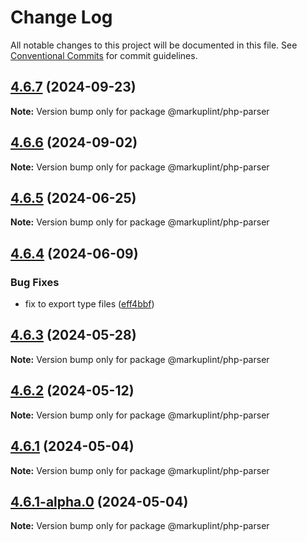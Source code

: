 # Change Log

All notable changes to this project will be documented in this file.
See [Conventional Commits](https://conventionalcommits.org) for commit guidelines.

## [4.6.7](https://github.com/markuplint/markuplint/compare/@markuplint/php-parser@4.6.6...@markuplint/php-parser@4.6.7) (2024-09-23)

**Note:** Version bump only for package @markuplint/php-parser

## [4.6.6](https://github.com/markuplint/markuplint/compare/@markuplint/php-parser@4.6.5...@markuplint/php-parser@4.6.6) (2024-09-02)

**Note:** Version bump only for package @markuplint/php-parser

## [4.6.5](https://github.com/markuplint/markuplint/compare/@markuplint/php-parser@4.6.4...@markuplint/php-parser@4.6.5) (2024-06-25)

**Note:** Version bump only for package @markuplint/php-parser

## [4.6.4](https://github.com/markuplint/markuplint/compare/@markuplint/php-parser@4.6.3...@markuplint/php-parser@4.6.4) (2024-06-09)

### Bug Fixes

- fix to export type files ([eff4bbf](https://github.com/markuplint/markuplint/commit/eff4bbfd127574809dc5e15d7cafe87699758ee0))

## [4.6.3](https://github.com/markuplint/markuplint/compare/@markuplint/php-parser@4.6.2...@markuplint/php-parser@4.6.3) (2024-05-28)

**Note:** Version bump only for package @markuplint/php-parser

## [4.6.2](https://github.com/markuplint/markuplint/compare/@markuplint/php-parser@4.6.1...@markuplint/php-parser@4.6.2) (2024-05-12)

**Note:** Version bump only for package @markuplint/php-parser

## [4.6.1](https://github.com/markuplint/markuplint/compare/@markuplint/php-parser@4.6.1-alpha.0...@markuplint/php-parser@4.6.1) (2024-05-04)

**Note:** Version bump only for package @markuplint/php-parser

## [4.6.1-alpha.0](https://github.com/markuplint/markuplint/compare/@markuplint/php-parser@4.6.0...@markuplint/php-parser@4.6.1-alpha.0) (2024-05-04)

**Note:** Version bump only for package @markuplint/php-parser
